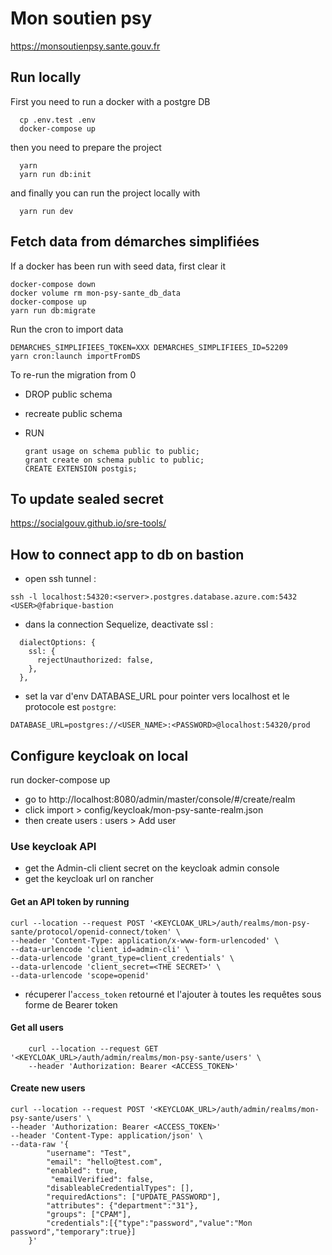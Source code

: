 # Mon soutien psy

https://monsoutienpsy.sante.gouv.fr

## Run locally

First you need to run a docker with a postgre DB

```
  cp .env.test .env
  docker-compose up
```

then you need to prepare the project

```
  yarn
  yarn run db:init
```

and finally you can run the project locally with

```
  yarn run dev
```

## Fetch data from démarches simplifiées

If a docker has been run with seed data, first clear it

```
docker-compose down
docker volume rm mon-psy-sante_db_data
docker-compose up
yarn run db:migrate

```

Run the cron to import data

```
DEMARCHES_SIMPLIFIEES_TOKEN=XXX DEMARCHES_SIMPLIFIEES_ID=52209
yarn cron:launch importFromDS
```

To re-run the migration from 0

- DROP public schema
- recreate public schema
- RUN

      grant usage on schema public to public;
      grant create on schema public to public;
      CREATE EXTENSION postgis;

## To update sealed secret

https://socialgouv.github.io/sre-tools/

## How to connect app to db on bastion

- open ssh tunnel :

```
ssh -l localhost:54320:<server>.postgres.database.azure.com:5432 <USER>@fabrique-bastion
```

- dans la connection Sequelize, deactivate ssl :

```
  dialectOptions: {
    ssl: {
      rejectUnauthorized: false,
    },
  },
```

- set la var d'env DATABASE_URL pour pointer vers localhost et le protocole est `postgre`:

```
DATABASE_URL=postgres://<USER_NAME>:<PASSWORD>@localhost:54320/prod
```

## Configure keycloak on local

run
docker-compose up

- go to http://localhost:8080/admin/master/console/#/create/realm
- click import > config/keycloak/mon-psy-sante-realm.json
- then create users : users > Add user

### Use keycloak API

- get the Admin-cli client secret on the keycloak admin console
- get the keycloak url on rancher

#### Get an API token by running

```
curl --location --request POST '<KEYCLOAK_URL>/auth/realms/mon-psy-sante/protocol/openid-connect/token' \
--header 'Content-Type: application/x-www-form-urlencoded' \
--data-urlencode 'client_id=admin-cli' \
--data-urlencode 'grant_type=client_credentials' \
--data-urlencode 'client_secret=<THE SECRET>' \
--data-urlencode 'scope=openid'
```

- récuperer l'`access_token` retourné et l'ajouter à toutes les requêtes sous forme de Bearer token

#### Get all users

```
    curl --location --request GET '<KEYCLOAK_URL>/auth/admin/realms/mon-psy-sante/users' \
    --header 'Authorization: Bearer <ACCESS_TOKEN>'
```

#### Create new users

```
curl --location --request POST '<KEYCLOAK_URL>/auth/admin/realms/mon-psy-sante/users' \
--header 'Authorization: Bearer <ACCESS_TOKEN>'
--header 'Content-Type: application/json' \
--data-raw '{
        "username": "Test",
        "email": "hello@test.com",
        "enabled": true,
         "emailVerified": false,
        "disableableCredentialTypes": [],
        "requiredActions": ["UPDATE_PASSWORD"],
        "attributes": {"department":"31"},
        "groups": ["CPAM"],
        "credentials":[{"type":"password","value":"Mon password","temporary":true}]
    }'
```
